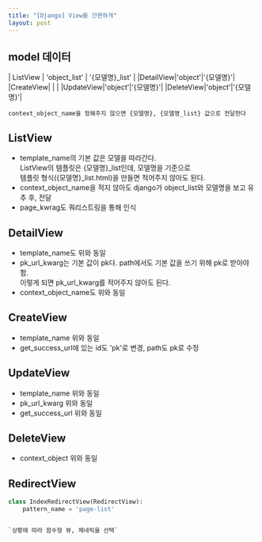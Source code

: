 ```yaml
---
title: "[Django] View를 간편하게"
layout: post
---
```


## model 데이터	

| ListView | 'object_list' | '{모델명}_list' | 
|DetailView|'object'|'{모델명}'|
|CreateView| | |
|UpdateView|'object'|'{모델명}'|
|DeleteView|'object'|'{모델명}'|

`context_object_name을 정해주지 않으면 {모델명}, {모델명_list} 값으로 전달한다`

## ListView
- template_name의 기본 값은 모델을 따라간다.</br>
ListView의 템플릿은 {모델명}_list인데, 모델명을 기준으로<br>
템플릿 형식({모델명}_list.html)을 만들면 적어주지 않아도 된다.
- context_object_name을 적지 않아도 django가 object_list와 모델명을 보고 유추 후, 전달
- page_kwrag도 쿼리스트링을 통해 인식


## DetailView
- template_name도 위와 동일
- pk_url_kwarg는 기본 값이 pk다. path에서도 기본 값을 쓰기 위해 pk로 받아야 함. <br/>
이렇게 되면 pk_url_kwarg를 적어주지 않아도 된다.
- context_object_name도 위와 동일


## CreateView
- template_name 위와 동일
- get_success_url에 있는 id도 'pk'로 변경, path도 pk로 수정


## UpdateView
- template_name 위와 동일
- pk_url_kwarg 위와 동일
- get_success_url 위와 동일


## DeleteView
- context_object 위와 동일


## RedirectView
```python
class IndexRedirectView(RedirectView):
    pattern_name = 'page-list'


`상황에 따라 함수형 뷰, 제네릭을 선택`